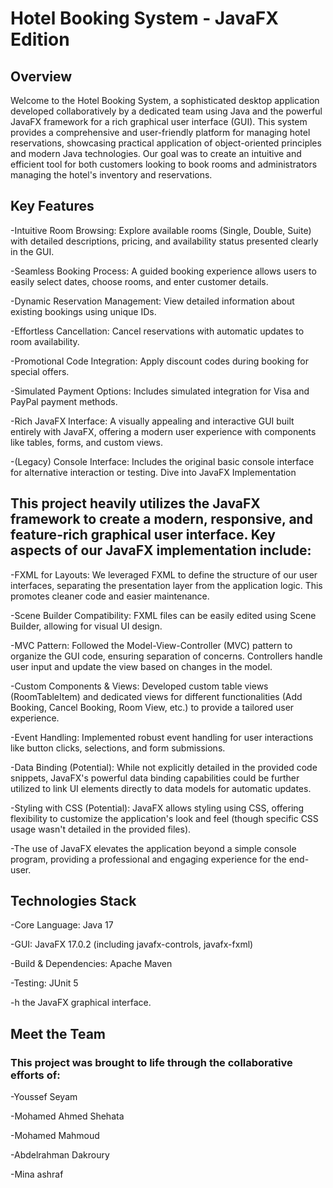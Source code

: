 # Hotel Booking System - JavaFX Edition

## Overview
Welcome to the Hotel Booking System, a sophisticated desktop application developed collaboratively by a dedicated team using Java and the powerful JavaFX framework for a rich graphical user interface (GUI). This system provides a comprehensive and user-friendly platform for managing hotel reservations, showcasing practical application of object-oriented principles and modern Java technologies.
Our goal was to create an intuitive and efficient tool for both customers looking to book rooms and administrators managing the hotel's inventory and reservations.
## Key Features

-Intuitive Room Browsing: Explore available rooms (Single, Double, Suite) with detailed descriptions, pricing, and availability status presented clearly in the GUI.

-Seamless Booking Process: A guided booking experience allows users to easily select dates, choose rooms, and enter customer details.

-Dynamic Reservation Management: View detailed information about existing bookings using unique IDs.

-Effortless Cancellation: Cancel reservations with automatic updates to room availability.

-Promotional Code Integration: Apply discount codes during booking for special offers.

-Simulated Payment Options: Includes simulated integration for Visa and PayPal payment methods.

-Rich JavaFX Interface: A visually appealing and interactive GUI built entirely with JavaFX, offering a modern user experience with components like tables, forms, and custom views.

-(Legacy) Console Interface: Includes the original basic console interface for alternative interaction or testing.
Dive into JavaFX Implementation


## This project heavily utilizes the JavaFX framework to create a modern, responsive, and feature-rich graphical user interface. Key aspects of our JavaFX implementation include:


-FXML for Layouts: We leveraged FXML to define the structure of our user interfaces, separating the presentation layer from the application logic. This promotes cleaner code and easier maintenance.

-Scene Builder Compatibility: FXML files can be easily edited using Scene Builder, allowing for visual UI design.

-MVC Pattern: Followed the Model-View-Controller (MVC) pattern to organize the GUI code, ensuring separation of concerns. Controllers handle user input and update the view based on changes in the model.

-Custom Components & Views: Developed custom table views (RoomTableItem) and dedicated views for different functionalities (Add Booking, Cancel Booking, Room View, etc.) to provide a tailored user experience.

-Event Handling: Implemented robust event handling for user interactions like button clicks, selections, and form submissions.

-Data Binding (Potential): While not explicitly detailed in the provided code snippets, JavaFX's powerful data binding capabilities could be further utilized to link UI elements directly to data models for automatic updates.

-Styling with CSS (Potential): JavaFX allows styling using CSS, offering flexibility to customize the application's look and feel (though specific CSS usage wasn't detailed in the provided files).

-The use of JavaFX elevates the application beyond a simple console program, providing a professional and engaging experience for the end-user.

## Technologies Stack
-Core Language: Java 17

-GUI: JavaFX 17.0.2 (including javafx-controls, javafx-fxml)

-Build & Dependencies: Apache Maven

-Testing: JUnit 5

-h the JavaFX graphical interface.

## Meet the Team
### This project was brought to life through the collaborative efforts of:
-Youssef Seyam 

-Mohamed Ahmed Shehata

-Mohamed Mahmoud 

-Abdelrahman Dakroury 

-Mina ashraf


